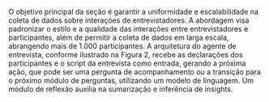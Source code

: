 O objetivo principal da seção é garantir a uniformidade e escalabilidade na coleta de dados sobre interações de entrevistadores. A abordagem visa padronizar o estilo e a qualidade das interações entre entrevistadores e participantes, além de permitir a coleta de dados em larga escala, abrangendo mais de 1.000 participantes. A arquitetura do agente de entrevista, conforme ilustrado na Figura 2, recebe as declarações dos participantes e o script da entrevista como entrada, gerando a próxima ação, que pode ser uma pergunta de acompanhamento ou a transição para o próximo módulo de perguntas, utilizando um modelo de linguagem. Um módulo de reflexão auxilia na sumarização e inferência de insights.